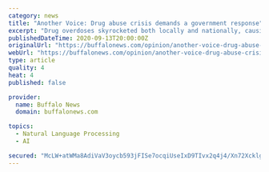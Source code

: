 ```yaml
---
category: news
title: "Another Voice: Drug abuse crisis demands a government response"
excerpt: "Drug overdoses skyrocketed both locally and nationally, causing the Trump administration to announce that drug overdose deaths were surging because of the coronavirus pandemic, driven by increased substance use due to anxiety,"
publishedDateTime: 2020-09-13T20:00:00Z
originalUrl: "https://buffalonews.com/opinion/another-voice-drug-abuse-crisis-demands-a-government-response/article_c07fa5fc-f45a-11ea-9f5b-fbad0de6ccb0.html"
webUrl: "https://buffalonews.com/opinion/another-voice-drug-abuse-crisis-demands-a-government-response/article_c07fa5fc-f45a-11ea-9f5b-fbad0de6ccb0.html"
type: article
quality: 4
heat: 4
published: false

provider:
  name: Buffalo News
  domain: buffalonews.com

topics:
  - Natural Language Processing
  - AI

secured: "McLW+atWMa8AdiVaV3oycb593jFISe7ocqiUseIxD9TIvx2q4j4/Xn72XcklgdFJAJf4RmXNCnFCiCvZXml8Q9uDBg1u1T825RdEmH4IGOVUw6TdM8tDcU9/W9nnFrrr/d/E0ycbWmYBG3QT5BaWGm7r2Hy/71nb4E/AG04ChxGkh4r+K3lKjDKXemEdmIwsO0uI371BzFfJEZn2+xfYyvLtVsIAjXXcmIV34mp/BGVWvAWjkoT7nGRSLOhV63Vabi2NizPhxM/iMI+rv7FXO/g/SPYz8qN64we8B98R4BxEUMpEzGTeaXSYIEbNXBrqqwHqFZztGf8gFbK4l0Sn7CJG2Vim/YCqtKbuh2xdd8g=;64OExApji5xqxjL3qQsJiQ=="
---
```


